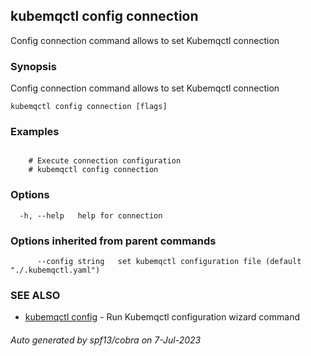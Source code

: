 ## kubemqctl config connection

Config connection command allows to set Kubemqctl connection

### Synopsis

Config connection command allows to set Kubemqctl connection

```
kubemqctl config connection [flags]
```

### Examples

```

	# Execute connection configuration
	# kubemqctl config connection

```

### Options

```
  -h, --help   help for connection
```

### Options inherited from parent commands

```
      --config string   set kubemqctl configuration file (default "./.kubemqctl.yaml")
```

### SEE ALSO

* [kubemqctl config](kubemqctl_config.md)	 - Run Kubemqctl configuration wizard command

###### Auto generated by spf13/cobra on 7-Jul-2023
